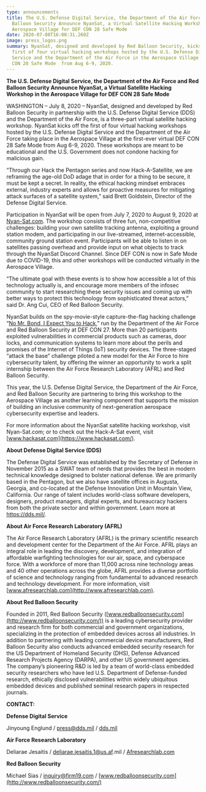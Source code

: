 ```yaml
---
type: announcements
title: The U.S. Defense Digital Service, the Department of the Air Force and Red
  Balloon Security Announce NyanSat, a Virtual Satellite Hacking Workshop in the
  Aerospace Village for DEF CON 28 Safe Mode
date: 2020-07-08T16:00:31.260Z
image: press_logos.png
summary: NyanSat, designed and developed by Red Balloon Security, kicks off the
  first of four virtual hacking workshops hosted by the U.S. Defense Digital
  Service and the Department of the Air Force in the Aerospace Village at DEF
  CON 28 Safe Mode  from Aug 6-9, 2020.
---
```

**The U.S. Defense Digital Service, the Department of the Air Force and Red Balloon Security Announce NyanSat, a Virtual Satellite Hacking Workshop in the Aerospace Village for DEF CON 28 Safe Mode**

WASHINGTON – July 8, 2020 – NyanSat, designed and developed by Red Balloon Security in partnership with the U.S. Defense Digital Service (DDS) and the Department of the Air Force, is a three-part virtual satellite hacking workshop. NyanSat kicks off the first of four virtual hacking workshops hosted by the U.S. Defense Digital Service and the Department of the Air Force taking place in the Aerospace Village at the first-ever virtual DEF CON 28 Safe Mode from Aug 6-9, 2020. These workshops are meant to be educational and the U.S. Government does not condone hacking for malicious gain.

“Through our Hack the Pentagon series and now Hack-A-Satellite, we are reframing the age-old DoD adage that in order for a thing to be secure, it must be kept a secret. In reality, the ethical hacking mindset embraces external, industry experts and allows for proactive measures for mitigating attack surfaces of a satellite system,” said Brett Goldstein, Director of the Defense Digital Service.

Participation in NyanSat will be open from July 7, 2020 to August 9, 2020 at [Nyan-Sat.com](Nyan-Sat.com). The workshop consists of three fun, non-competitive challenges: building your own satellite tracking antenna, exploiting a ground station modem, and participating in our live-streamed, internet-accessible, community ground station event. Participants will be able to listen in on satellites passing overhead and provide input on what objects to track through the NyanSat Discord Channel. Since DEF CON is now in Safe Mode due to COVID-19, this and other workshops will be conducted virtually in the Aerospace Village.

“The ultimate goal with these events is to show how accessible a lot of this technology actually is, and encourage more members of the infosec community to start researching these security issues and coming up with better ways to protect this technology from sophisticated threat actors,” said Dr. Ang Cui, CEO of Red Balloon Security.

NyanSat builds on the spy-movie-style capture-the-flag hacking challenge “[No Mr. Bond, I Expect You to Hack](https://www.wpafb.af.mil/News/Article-Display/Article/1925991/air-force-research-laboratory-griffiss-institute-and-red-balloon-security-to-la/),” run by the Department of the Air Force and Red Balloon Security at DEF CON 27. More than 20 participants exploited vulnerabilities in commercial products such as cameras, door locks, and communication systems to learn more about the perils and promises of the Internet of Things (IoT) security devices. The three-staged “attack the base” challenge piloted a new model for the Air Force to hire cybersecurity talent, by offering the winner an opportunity to work a split internship between the Air Force Research Laboratory (AFRL) and Red Balloon Security.

This year, the U.S. Defense Digital Service, the Department of the Air Force, and Red Balloon Security are partnering to bring this workshop to the Aerospace Village as another learning component that supports the mission of building an inclusive community of next-generation aerospace cybersecurity expertise and leaders.

For more information about the NyanSat satellite hacking workshop, visit Nyan-Sat.com; or to check out the Hack-A-Sat event, visit [www.hackasat.com](https://www.hackasat.com/).

**About Defense Digital Service (DDS)**

The Defense Digital Service was established by the Secretary of Defense in November 2015 as a SWAT team of nerds that provides the best in modern technical knowledge designed to bolster national defense. We are primarily based in the Pentagon, but we also have satellite offices in Augusta, Georgia, and co-located at the Defense Innovation Unit in Mountain View, California. Our range of talent includes world-class software developers, designers, product managers, digital experts, and bureaucracy hackers from both the private sector and within government. Learn more at <https://dds.mil/>.

**About Air Force Research Laboratory (AFRL)**

The Air Force Research Laboratory (AFRL) is the primary scientific research and development center for the Department of the Air Force. AFRL plays an integral role in leading the discovery, development, and integration of affordable warfighting technologies for our air, space, and cyberspace force. With a workforce of more than 11,000 across nine technology areas and 40 other operations across the globe, AFRL provides a diverse portfolio of science and technology ranging from fundamental to advanced research and technology development. For more information, visit [www.afresearchlab.com](http://www.afresearchlab.com).

**About Red Balloon Security**

Founded in 2011, Red Balloon Security ([www.redballoonsecurity.com](http://www.redballoonsecurity.com/)) is a leading cybersecurity provider and research firm for both commercial and government organizations, specializing in the protection of embedded devices across all industries. In addition to partnering with leading commercial device manufacturers, Red Balloon Security also conducts advanced embedded security research for the US Department of Homeland Security (DHS), Defense Advanced Research Projects Agency (DARPA), and other US government agencies. The company’s pioneering R&D is led by a team of world-class embedded security researchers who have led U.S. Department of Defense-funded research, ethically disclosed vulnerabilities within widely ubiquitous embedded devices and published seminal research papers in respected journals.

**CONTACT:**

**Defense Digital Service** 

Jinyoung Englund / press@dds.mil  / [dds.mil](https://dds.mil/)



**Air Force Research Laboratory** 

Deliarae Jesaitis / [deliarae.jesaitis.1@us.af](http://deliarae.jesaitis.1@us.af.mil).mil / [Afresearchlab.com](https://afresearchlab.com/)



**Red Balloon Security** 

Michael Sias / [inquiry@firm19.com](mailto:inquiry@firm19.com) / [www.redballoonsecurity.com](http://www.redballoonsecurity.com/)